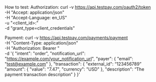 How to test:
Authorization:
curl -v https://api.testpay.com/oauth2/token \
-H "Accept: application/json" \
-H "Accept-Language: en_US" \
-u "<client_id>:<secret>" \
-d "grant_type=client_credentials"
  
Payment:
curl -v https://api.testpay.com/payments/payment \
-H "Content-Type: application/json" \
-H "Authorization: Bearer <Access-Token>" \
-d '{
"intent": "order",
"notification_url": "https://example.com/your_notification_url",
"payer": {
"email": "test@example.com"
},
"transaction": {
"external_id": “123456789”
"amount": {
"value": "7.47",
"currency": "USD"
},
"description": “The payment transaction description”
}
}'
